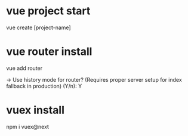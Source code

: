 # vue project start
vue create [project-name]

# vue router install
vue add router

-> Use history mode for router? (Requires proper server setup for index fallback in production) (Y/n): Y

# vuex install
npm i vuex@next







